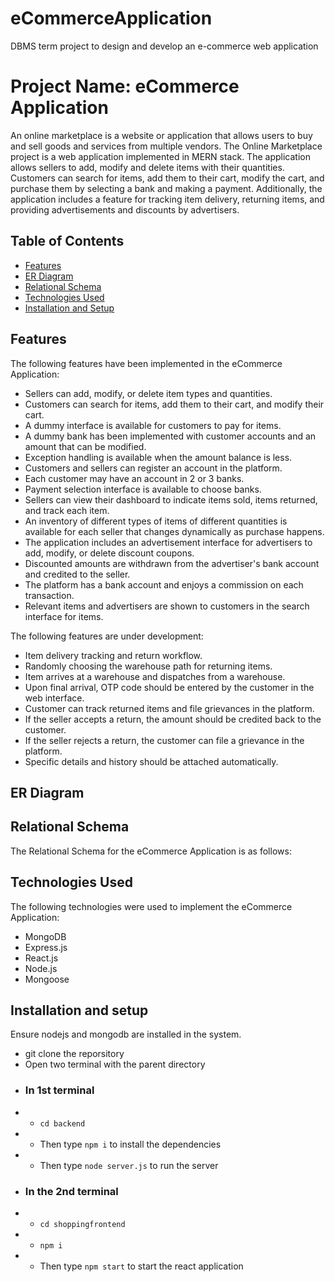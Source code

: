 # eCommerceApplication
 DBMS term project to design and develop an e-commerce web application 





# **Project Name: eCommerce Application**

An online marketplace is a website or application that allows users to buy and sell goods and services from multiple vendors. The Online Marketplace project is a web application implemented in MERN stack. The application allows sellers to add, modify and delete items with their quantities. Customers can search for items, add them to their cart, modify the cart, and purchase them by selecting a bank and making a payment. Additionally, the application includes a feature for tracking item delivery, returning items, and providing advertisements and discounts by advertisers.


## **Table of Contents**



* [Features]()
* [ER Diagram]()
* [Relational Schema]()
* [Technologies Used]()
* [Installation and Setup]()



## **Features**

The following features have been implemented in the eCommerce Application:



* Sellers can add, modify, or delete item types and quantities.
* Customers can search for items, add them to their cart, and modify their cart.
* A dummy interface is available for customers to pay for items.
* A dummy bank has been implemented with customer accounts and an amount that can be modified.
* Exception handling is available when the amount balance is less.
* Customers and sellers can register an account in the platform.
* Each customer may have an account in 2 or 3 banks.
* Payment selection interface is available to choose banks.
* Sellers can view their dashboard to indicate items sold, items returned, and track each item.
* An inventory of different types of items of different quantities is available for each seller that changes dynamically as purchase happens.
* The application includes an advertisement interface for advertisers to add, modify, or delete discount coupons.
* Discounted amounts are withdrawn from the advertiser's bank account and credited to the seller.
* The platform has a bank account and enjoys a commission on each transaction.
* Relevant items and advertisers are shown to customers in the search interface for items.

The following features are under development:



* Item delivery tracking and return workflow.
* Randomly choosing the warehouse path for returning items.
* Item arrives at a warehouse and dispatches from a warehouse.
* Upon final arrival, OTP code should be entered by the customer in the web interface.
* Customer can track returned items and file grievances in the platform.
* If the seller accepts a return, the amount should be credited back to the customer.
* If the seller rejects a return, the customer can file a grievance in the platform.
* Specific details and history should be attached automatically.


## **ER Diagram**




## **Relational Schema**

The Relational Schema for the eCommerce Application is as follows:



## **Technologies Used**

The following technologies were used to implement the eCommerce Application:



* MongoDB
* Express.js
* React.js
* Node.js
* Mongoose

## **Installation and setup**

Ensure nodejs and mongodb are installed in the system.

* git clone the reporsitory
* Open two terminal with the parent directory
* ### In 1st terminal 
* * ``` cd backend ```
* * Then type ``` npm i ``` to install the dependencies
* * Then type ``` node server.js ``` to run the server
* ### In the 2nd terminal
* * ``` cd shoppingfrontend ```
* * ``` npm i ```
* * Then type ``` npm start ``` to start the react application

